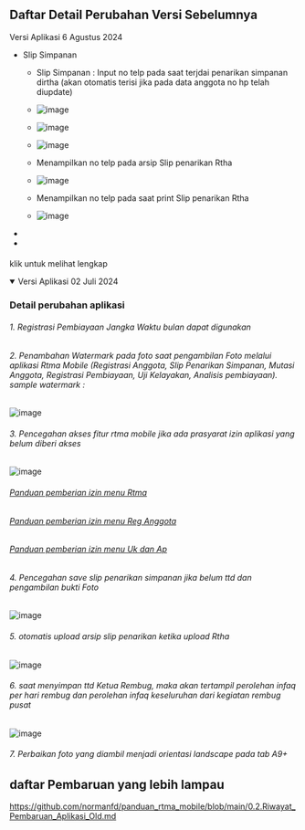 ## Daftar Detail Perubahan Versi Sebelumnya
Versi Aplikasi 6 Agustus 2024
- Slip Simpanan
  - Slip Simpanan : Input no telp pada saat terjdai penarikan simpanan dirtha (akan otomatis terisi jika pada data anggota no hp telah diupdate)
  - ![image](https://github.com/user-attachments/assets/7d157ac7-361e-4072-8687-26d4e3962fd7)
  - ![image](https://github.com/user-attachments/assets/42c817f0-9f45-4a29-bdf9-2136462b4307)
  - ![image](https://github.com/user-attachments/assets/b8f6516b-d988-417b-bfc8-823170e35a62)

  - Menampilkan no telp pada arsip Slip penarikan Rtha
  - ![image](https://github.com/user-attachments/assets/7f921383-f399-4942-b789-957bf396a772)

  - Menampilkan no telp pada saat print Slip penarikan Rtha
  - ![image](https://github.com/user-attachments/assets/842a65cc-b1e1-4d4e-a502-4c13bfbd63bd)

- 
- 
####

klik untuk melihat lengkap
<details open>
  <summary>Versi Aplikasi 02 Juli 2024</summary>
  
  ### Detail perubahan aplikasi
  ###### 1. Registrasi Pembiayaan Jangka Waktu bulan dapat digunakan
  ###### 2. Penambahan Watermark pada foto saat pengambilan Foto melalui aplikasi Rtma Mobile (Registrasi Anggota, Slip Penarikan Simpanan, Mutasi Anggota, Registrasi Pembiayaan, Uji Kelayakan, Analisis pembiayaan). sample watermark :
   ![image](https://github.com/normanfd/panduan_rtma_mobile/assets/37357830/804f4072-155a-445c-8db6-1cf04c7f8622)
  ###### 3. Pencegahan akses fitur rtma mobile jika ada prasyarat izin aplikasi yang belum diberi akses
  ![image](https://github.com/normanfd/panduan_rtma_mobile/assets/37357830/6c5f0c3e-baec-4f7e-96b9-23c75e9f7ae9)
  ###### [Panduan pemberian izin menu Rtma](https://github.com/normanfd/panduan_rtma_mobile/assets/37357830/7b388c52-087b-4a67-939d-6bf5f6057ec7)
  ###### [Panduan pemberian izin menu Reg Anggota](https://github.com/normanfd/panduan_rtma_mobile/blob/main/perizinan_aplikasi/izin_pada_fitur_registrasi_anggota.md)
  ###### [Panduan pemberian izin menu Uk dan Ap](https://github.com/normanfd/panduan_rtma_mobile/blob/main/perizinan_aplikasi/izin_pada_fitur_registrasi_anggota.md)
  ###### 4. Pencegahan save slip penarikan simpanan jika belum ttd dan pengambilan bukti Foto
  ![image](https://github.com/normanfd/panduan_rtma_mobile/assets/37357830/2836c922-35db-400d-aea8-4ae451afab4e)
  ###### 5. otomatis upload arsip slip penarikan ketika upload Rtha
  ![image](https://github.com/normanfd/panduan_rtma_mobile/assets/37357830/deb31314-4de9-491a-bc34-1ed9729bafee)
  ###### 6. saat menyimpan ttd Ketua Rembug, maka akan tertampil perolehan infaq per hari rembug dan perolehan infaq keseluruhan dari kegiatan rembug pusat
  ![image](https://github.com/normanfd/panduan_rtma_mobile/assets/37357830/4565a790-d9ba-4e46-afd9-60c71cc1e03a)
  ###### 7. Perbaikan foto yang diambil menjadi orientasi landscape pada tab A9+
  
</details>

## daftar Pembaruan yang lebih lampau
https://github.com/normanfd/panduan_rtma_mobile/blob/main/0.2.Riwayat_Pembaruan_Aplikasi_Old.md
